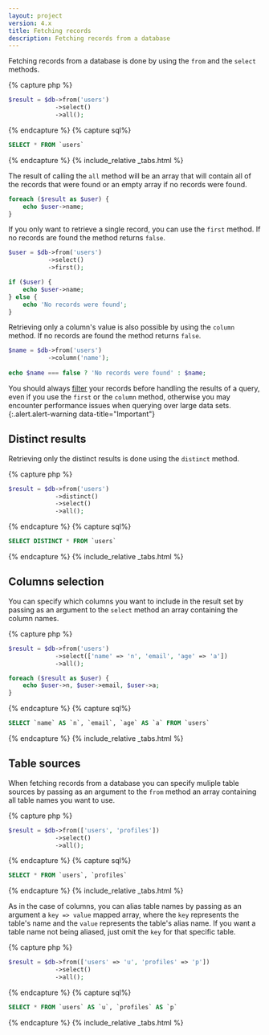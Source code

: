 ```yaml
---
layout: project
version: 4.x
title: Fetching records
description: Fetching records from a database
---
```


Fetching records from a database is done by using the `from` and the `select` methods. 


{% capture php %}
```php
$result = $db->from('users')
             ->select()
             ->all();
```
{% endcapture %}
{% capture sql%}
```sql
SELECT * FROM `users`
```
{% endcapture %}
{% include_relative _tabs.html %}

The result of calling the `all` method will be an array that will contain all of the records 
that were found or an empty array if no records were found. 

```php
foreach ($result as $user) {
    echo $user->name;
}
```

If you only want to retrieve a single record, you can use the `first` method. 
If no records are found the method returns `false`. 

```php
$user = $db->from('users')
           ->select()
           ->first();

if ($user) {
    echo $user->name;
} else {
    echo 'No records were found';
}
```

Retrieving only a column's value is also possible by using the `column` method. 
If no records are found the method returns `false`. 

```php
$name = $db->from('users')
           ->column('name');
           
echo $name === false ? 'No records were found' : $name;
```

You should always [filter](filters.html) your records
before handling the results of a query, even if
you use the `first` or the `column` method, otherwise you may encounter performance
issues when querying over large data sets.
{:.alert.alert-warning data-title="Important"}

## Distinct results

Retrieving only the distinct results is done using the `distinct` method. 


{% capture php %}
```php
$result = $db->from('users')
             ->distinct()
             ->select()
             ->all();
```
{% endcapture %}
{% capture sql%}
```sql
SELECT DISTINCT * FROM `users`
```
{% endcapture %}
{% include_relative _tabs.html %}

## Columns selection

 You can specify which columns you want to include in the result set by passing as an 
argument to the `select` method an array containing the column names. 


{% capture php %}
```php
$result = $db->from('users')
             ->select(['name' => 'n', 'email', 'age' => 'a'])
             ->all();

foreach ($result as $user) {
    echo $user->n, $user->email, $user->a;
}
```
{% endcapture %}
{% capture sql%}
```sql
SELECT `name` AS `n`, `email`, `age` AS `a` FROM `users`
```
{% endcapture %}
{% include_relative _tabs.html %}

## Table sources

When fetching records from a database you can specify muliple table sources by 
passing as an argument to the `from` method an array containing all table names 
you want to use. 


{% capture php %}
```php
$result = $db->from(['users', 'profiles'])
             ->select()
             ->all();
```
{% endcapture %}
{% capture sql%}
```sql
SELECT * FROM `users`, `profiles`
```
{% endcapture %}
{% include_relative _tabs.html %}

As in the case of columns, you can alias table names by passing as an argument 
a `key => value` mapped array, where the `key` represents the table's name and 
the `value` represents the table's alias name. If you want a table name not being 
aliased, just omit the `key` for that specific table. 


{% capture php %}
```php
$result = $db->from(['users' => 'u', 'profiles' => 'p'])
             ->select()
             ->all();
```
{% endcapture %}
{% capture sql%}
```sql
SELECT * FROM `users` AS `u`, `profiles` AS `p`
```
{% endcapture %}
{% include_relative _tabs.html %}


